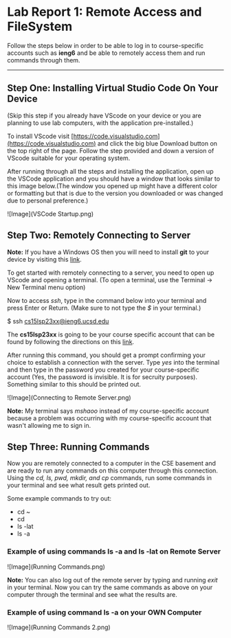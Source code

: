 # Lab Report 1: Remote Access and FileSystem

Follow the steps below in order to be able to log in to course-specific accounts such as **ieng6** and be able to remotely access them and run commands through them.

---

## Step One: Installing Virtual Studio Code On Your Device

(Skip this step if you already have VScode on your device or you are planning to use lab computers, with the application pre-installed.)

To install VScode visit [https://code.visualstudio.com](https://code.visualstudio.com) and click the big blue Download button on the top right of the page. Follow the step provided and down a version of VScode suitable for your operating system.

After running through all the steps and installing the application, open up the VSCode application and you should have a window that looks similar to this image below.(The window you opened up might have a different color or formatting but that is due to the version you downloaded or was changed due to personal preference.)

![Image](VSCode Startup.png)

## Step Two: Remotely Connecting to Server

**Note:** If you have a Windows OS then you will need to install **git** to your device by visiting this [link](https://gitforwindows.org).

To get started with remotely connecting to a server, you need to open up VScode and opening a terminal. (To open a terminal, use the Terminal → New Terminal menu option)

Now to access *ssh*, type in the command below into your terminal and press Enter or Return. (Make sure to not type the *$* in your terminal.)

  $ ssh cs15lsp23xx@ieng6.ucsd.edu
  
 The **cs15lsp23xx** is going to be your course specific account that can be found by following the directions on this [link](https://sdacs.ucsd.edu/~icc/index.php).
 
 After running this command, you should get a prompt confirming your choice to establish a connection with the server. Type *yes* into the terminal and then type in the password you created for your course-specific account (Yes, the password is invisible. It is for secruity purposes). Something similar to this should be printed out.
 
 ![Image](Connecting to Remote Server.png)
 
 **Note:** My terminal says *mshaoo* instead of my course-specific account because a problem was occurring with my course-specific account that wasn't allowing me to sign in.
 
## Step Three: Running Commands
 
 Now you are remotely connected to a computer in the CSE basement and are ready to run any commands on this computer through this connection. Using the *cd, ls, pwd, mkdir, and cp* commands, run some commands in your terminal and see what result gets printed out.
 
 Some example commands to try out:
 * cd ~
 * cd
 * ls -lat
 * ls -a


### Example of using commands ls -a and ls -lat on Remote Server
![Image](Running Commands.png)

**Note:** You can also log out of the remote server by typing and running *exit* in your terminal. Now you can try the same commands as above on your computer through the terminal and see what the results are.

### Example of using command ls -a on your OWN Computer
![Image](Running Commands 2.png)
